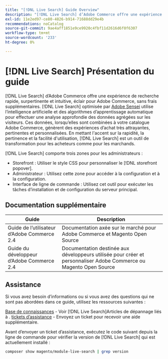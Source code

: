 ```yaml
---
title: "[!DNL Live Search] Guide Overview"
description: "[!DNL Live Search] d’Adobe Commerce offre une expérience de recherche rapide, super pertinente et intuitive."
exl-id: 11e2ed97-ce80-4826-b914-71688dd29e4b
recommendations: noCatalog
source-git-commit: 9ae4aff1851e9ce9920c4fbf11d2616d6f0f6307
workflow-type: tm+mt
source-wordcount: '233'
ht-degree: 0%

---
```


# [!DNL Live Search] Présentation du guide

[!DNL Live Search] d’Adobe Commerce offre une expérience de recherche rapide, surpertinente et intuitive, éclair pour Adobe Commerce, sans frais supplémentaires. [!DNL Live Search] optimisée par [Adobe Sensei](https://www.adobe.com/sensei.html) utilise l’intelligence artificielle et des algorithmes d’apprentissage automatique pour effectuer une analyse approfondie des données agrégées sur les visiteurs. Ces données, lorsqu’elles sont combinées à votre catalogue Adobe Commerce, génèrent des expériences d’achat très attrayantes, pertinentes et personnalisées. En mettant l&#39;accent sur la rapidité, la pertinence et la facilité d&#39;utilisation, [!DNL Live Search] est un outil de transformation pour les acheteurs comme pour les marchands.

[!DNL Live Search] comporte trois zones pour les administrateurs :

* Storefront : Utiliser le style CSS pour personnaliser le [!DNL storefront popover].
* Administrateur : Utilisez cette zone pour accéder à la configuration et à la configuration.
* Interface de ligne de commande : Utilisez cet outil pour exécuter les tâches d’installation et de configuration du serveur principal.

## Documentation supplémentaire

| Guide | Description |
|--- |--- |
| Guide de l’utilisateur d’Adobe Commerce 2.4 | Documentation axée sur le marché pour Adobe Commerce et Magento Open Source |
| Guide du développeur d’Adobe Commerce 2.4 | Documentation destinée aux développeurs utilisée pour créer et personnaliser Adobe Commerce ou Magento Open Source |

## Assistance

Si vous avez besoin d’informations ou si vous avez des questions qui ne sont pas abordées dans ce guide, utilisez les ressources suivantes :

[Base de connaissances](https://experienceleague.adobe.com/docs/commerce-knowledge-base/kb/overview.html) - Voir [!DNL Live Search]Articles de dépannage liés à .
[tickets d’assistance](https://experienceleague.adobe.com/docs/commerce-knowledge-base/kb/help-center-guide/magento-help-center-user-guide.html#submit-ticket) - Envoyez un ticket pour recevoir une aide supplémentaire.

Avant d’envoyer un ticket d’assistance, exécutez le code suivant depuis la ligne de commande pour vérifier la version de [!DNL Live Search] qui est actuellement installé :

```bash
composer show magento/module-live-search | grep version
```
